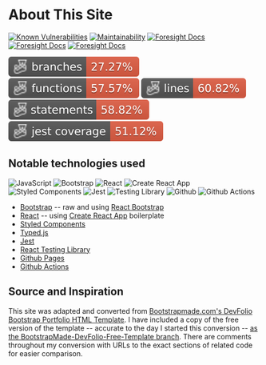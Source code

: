 # About This Site
[![Known Vulnerabilities](https://snyk.io/test/github/matneyx/matneyx.github.io/badge.svg)](https://snyk.io/test/github/matneyx/matneyx.github.io)
[![Maintainability](https://api.codeclimate.com/v1/badges/628ab8078ee645b4fa59/maintainability)](https://codeclimate.com/github/matneyx/matneyx.github.io/maintainability)
[![Foresight Docs](https://api-public.service.runforesight.com/api/v1/badge/test?repoId=136ab4f7-c9f9-47a7-8359-8a5e4bc24636)](https://docs.runforesight.com/)
[![Foresight Docs](https://api-public.service.runforesight.com/api/v1/badge/success?repoId=136ab4f7-c9f9-47a7-8359-8a5e4bc24636)](https://docs.runforesight.com/)
[![Foresight Docs](https://api-public.service.runforesight.com/api/v1/badge/utilization?repoId=136ab4f7-c9f9-47a7-8359-8a5e4bc24636)](https://docs.runforesight.com/)

![Branches](./badges/coverage-branches.svg)
![Functions](./badges/coverage-functions.svg)
![Lines](./badges/coverage-lines.svg)
![Statements](./badges/coverage-statements.svg)
![Jest coverage](./badges/coverage-jest%20coverage.svg)

## Notable technologies used
<img height="32" width="32" src="https://cdn.simpleicons.org/javascript" alt="JavaScript" /> <img height="32" width="32" src="https://cdn.simpleicons.org/bootstrap" alt="Bootstrap" /> <img height="32" width="32" src="https://cdn.simpleicons.org/react" alt="React"/> <img height="32" width="32" src="https://cdn.simpleicons.org/createreactapp" alt="Create React App" /> <img height="32" width="32" src="https://cdn.simpleicons.org/styledcomponents" alt="Styled Components" /> <img height="32" width="32" src="https://cdn.simpleicons.org/jest" alt="Jest"/> <img height="32" width="32" src="https://cdn.simpleicons.org/testinglibrary" alt="Testing Library"/> <img height="32" width="32" src="https://cdn.simpleicons.org/github" alt="Github" /> <img height="32" width="32" src="https://cdn.simpleicons.org/githubactions" alt="Github Actions"/>

 - [Bootstrap](https://getbootstrap.com/) -- raw and using [React Bootstrap](https://react-bootstrap.github.io/)
 - [React](https://reactjs.org/) -- using [Create React App](https://create-react-app.dev/) boilerplate
 - [Styled Components](https://styled-components.com/)
 - [Typed.js](https://mattboldt.github.io/typed.js/)
 - [Jest](https://jestjs.io/)
 - [React Testing Library](https://testing-library.com/docs/react-testing-library/intro/)
 - [Github Pages](https://pages.github.com/)
 - [Github Actions](https://github.com/features/actions)

## Source and Inspiration
This site was adapted and converted from [Bootstrapmade.com's DevFolio Bootstrap Portfolio HTML Template](https://bootstrapmade.com/devfolio-bootstrap-portfolio-html-template/).  I have included a copy of the free version of the template -- accurate to the day I started this conversion -- [as the BootstrapMade-DevFolio-Free-Template branch](https://github.com/matneyx/matneyx.github.io/tree/BootstrapMade-DevFolio-Free-Template). There are comments throughout my conversion with URLs to the exact sections of related code for easier comparison.
